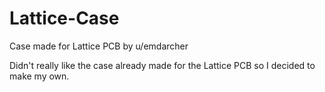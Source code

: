 # Lattice-Case
Case made for Lattice PCB by u/emdarcher

Didn't really like the case already made for the Lattice PCB so I decided to make my own.
